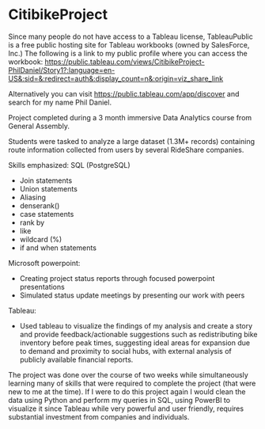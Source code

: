 # CitibikeProject

Since many people do not have access to a Tableau license, TableauPublic is a free public hosting site for Tableau workbooks (owned by SalesForce, Inc.)
The following is a link to my public profile where you can access the workbook:
https://public.tableau.com/views/CitibikeProject-PhilDaniel/Story1?:language=en-US&:sid=&:redirect=auth&:display_count=n&:origin=viz_share_link

Alternatively you can visit https://public.tableau.com/app/discover and search for my name Phil Daniel.

Project completed during a 3 month immersive Data Analytics course from General Assembly.

Students were tasked to analyze a large dataset (1.3M+ records) containing route information collected from users by several RideShare companies.

Skills emphasized:
SQL (PostgreSQL)
  - Join statements
  - Union statements
  - Aliasing
  - denserank()
  - case statements
  - rank by
  - like
  - wildcard (%)
  - if and when statements

Microsoft powerpoint:
  - Creating project status reports through focused powerpoint presentations
  - Simulated status update meetings by presenting our work with peers

Tableau:
  - Used tableau to visualize the findings of my analysis and create a story and provide feedback/actionable suggestions such as redistributing bike inventory before peak times, suggesting ideal areas for expansion due to demand and proximity to social hubs, with external analysis of publicly available financial reports.

The project was done over the course of two weeks while simultaneously learning many of skills that were required to complete the project (that were new to me at the time).
If I were to do this project again I would clean the data using Python and perform my queries in SQL, using PowerBI to visualize it since Tableau while very powerful and user friendly, requires substantial investment from companies and individuals.

